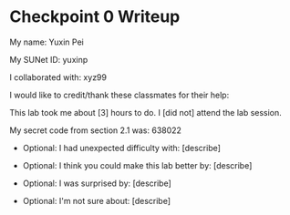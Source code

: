 Checkpoint 0 Writeup
====================

My name: Yuxin Pei

My SUNet ID: yuxinp

I collaborated with: xyz99

I would like to credit/thank these classmates for their help: 

This lab took me about [3] hours to do. I [did not] attend the lab session.

My secret code from section 2.1 was: 638022

- Optional: I had unexpected difficulty with: [describe]

- Optional: I think you could make this lab better by: [describe]

- Optional: I was surprised by: [describe]

- Optional: I'm not sure about: [describe]
